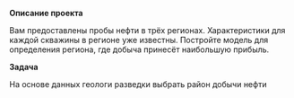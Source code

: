 **Описание проекта**


Вам предоставлены пробы нефти в трёх регионах. Характеристики для каждой скважины в регионе уже известны. Постройте модель для определения региона, где добыча принесёт наибольшую прибыль. 


**Задача**


На основе данных геологи разведки выбрать район добычи нефти
